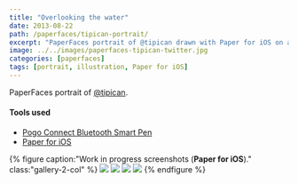 ```yaml
---
title: "Overlooking the water"
date: 2013-08-22
path: /paperfaces/tipican-portrait/
excerpt: "PaperFaces portrait of @tipican drawn with Paper for iOS on an iPad."
image: ../../images/paperfaces-tipican-twitter.jpg
categories: [paperfaces]
tags: [portrait, illustration, Paper for iOS]
---
```


PaperFaces portrait of [@tipican](https://twitter.com/tipican).

#### Tools used

- [Pogo Connect Bluetooth Smart Pen](https://www.amazon.com/gp/product/B009K448L4/ref=as_li_ss_tl?ie=UTF8&camp=1789&creative=390957&creativeASIN=B009K448L4&linkCode=as2&tag=mademist-20)
- [Paper for iOS](https://paper.bywetransfer.com/)

{% figure caption:"Work in progress screenshots (**Paper for iOS**)." class:"gallery-2-col" %}
[![](../../images/paperfaces-tipican-process-1-600.jpg)](../../images/paperfaces-tipican-process-1-lg.jpg)
[![](../../images/paperfaces-tipican-process-2-600.jpg)](../../images/paperfaces-tipican-process-2-lg.jpg)
[![](../../images/paperfaces-tipican-process-3-600.jpg)](../../images/paperfaces-tipican-process-3-lg.jpg)
[![](../../images/paperfaces-tipican-process-4-600.jpg)](../../images/paperfaces-tipican-process-4-lg.jpg)
{% endfigure %}

